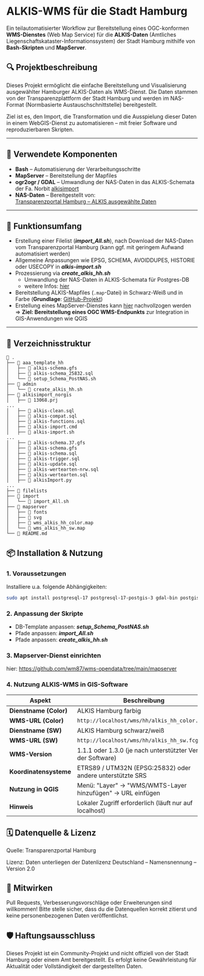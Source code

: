 # ALKIS-WMS für die Stadt Hamburg

Ein teilautomatisierter Workflow zur Bereitstellung eines OGC-konformen **WMS-Dienstes** (Web Map Service) für die **ALKIS-Daten** (Amtliches Liegenschaftskataster-Informationssystem) der Stadt Hamburg mithilfe von **Bash-Skripten** und **MapServer**.

## 🔍 Projektbeschreibung

Dieses Projekt ermöglicht die einfache Bereitstellung und Visualisierung ausgewählter Hamburger ALKIS-Daten als WMS-Dienst. Die Daten stammen von der Transparenzplattform der Stadt Hamburg und werden im NAS-Format (Normbasierte Austauschschnittstelle) bereitgestellt.

Ziel ist es, den Import, die Transformation und die Ausspielung dieser Daten in einem WebGIS-Dienst zu automatisieren – mit freier Software und reproduzierbaren Skripten.

---

## 🧰 Verwendete Komponenten

- **Bash** – Automatisierung der Verarbeitungsschritte
- **MapServer** – Bereitstellung der Mapfiles
- **ogr2ogr / GDAL** – Umwandlung der NAS-Daten in das ALKIS-Schemata der Fa. Norbit [alkisimport](https://github.com/norBIT/alkisimport/tree/master)
- **NAS-Daten** – Bereitgestellt von:  
  [Transparenzportal Hamburg – ALKIS ausgewählte Daten](https://suche.transparenz.hamburg.de/dataset/alkis-ausgewaehlte-daten-hamburg5)

---

## 🚀 Funktionsumfang

- Erstellung einer Filelist (***import_All.sh***), nach Download der NAS-Daten vom Transparenzportal Hamburg (kann ggf. mit geringem Aufwand automatisiert werden)
- Allgemeine Anpassungen wie EPSG, SCHEMA, AVOIDDUPES, HISTORIE oder USECOPY in ***alkis-import.sh***
- Prozessierung via ***create_alkis_hh.sh***
    - Umwandlung der NAS-Daten in ALKIS-Schemata für Postgres-DB
    - weitere Infos: [hier](https://www.norbit.de/74)
- Bereitstellung ALKIS-Mapfiles (`.map`-Datei) in Schwarz-Weiß und in Farbe (**Grundlage**: [GitHub-Projekt](https://github.com/norBIT/alkisplugin))
- Erstellung eines MapServer-Dienstes kann [hier](https://github.com/wm87/wms-opendata/tree/main/mapserver) nachvollzogen werden => **Ziel: Bereitstellung eines OGC WMS-Endpunkts** zur Integration in GIS-Anwendungen wie QGIS

---

## 📁 Verzeichnisstruktur
```text
 .
├──  aaa_template_hh
│   ├──  alkis-schema.gfs
│   ├──  alkis-schema_25832.sql
│   └──  setup_Schema_PostNAS.sh
├──  admin
│   └──  create_alkis_hh.sh
├──  alkisimport_norgis
│   ├──  13068.prj
...
│   ├──  alkis-clean.sql
│   ├──  alkis-compat.sql
│   ├──  alkis-functions.sql
│   ├──  alkis-import.cmd
│   ├──  alkis-import.sh
...
│   ├──  alkis-schema.37.gfs
│   ├──  alkis-schema.gfs
│   ├──  alkis-schema.sql
│   ├──  alkis-trigger.sql
│   ├──  alkis-update.sql
│   ├──  alkis-wertearten-nrw.sql
│   ├──  alkis-wertearten.sql
│   ├──  alkisImport.py
...
├──  filelists
├──  import
│   └──  import_All.sh
├──  mapserver
│   ├──  fonts
│   ├──  svg
│   ├──  wms_alkis_hh_color.map
│   └──  wms_alkis_hh_sw.map
└──  README.md
```

## 📦 Installation & Nutzung

### 1. Voraussetzungen

Installiere u.a. folgende Abhängigkeiten:

```bash
sudo apt install postgresql-17 postgresql-17-postgis-3 gdal-bin postgis mapserver-bin cgi-mapserver unzip
```

### 2. Anpassung der Skripte

* DB-Template anpassen: ***setup_Schema_PostNAS.sh***
* Pfade anpassen: ***import_All.sh***
* Pfade anpassen: ***create_alkis_hh.sh***

### 3. Mapserver-Dienst einrichten

hier: https://github.com/wm87/wms-opendata/tree/main/mapserver

### 4. Nutzung ALKIS-WMS in GIS-Software

| Aspekt             | Beschreibung                                              |
|-----------------------|-----------------------------------------------------------|
| **Dienstname (Color)** | ALKIS Hamburg farbig                                     |
| **WMS-URL (Color)**   | `http://localhost/wms/hh/alkis_hh_color.fcgi`             |
| **Dienstname (SW)**   | ALKIS Hamburg schwarz/weiß                                |
| **WMS-URL (SW)**      | `http://localhost/wms/hh/alkis_hh_sw.fcgi`                |
| **WMS-Version**       | 1.1.1 oder 1.3.0 (je nach unterstützter Version der Software) |
| **Koordinatensysteme**| ETRS89 / UTM32N (EPSG:25832) oder andere unterstützte SRS |
| **Nutzung in QGIS**   | Menü: "Layer" → "WMS/WMTS-Layer hinzufügen" → URL einfügen |
| **Hinweis**           | Lokaler Zugriff erforderlich (läuft nur auf localhost)    |



## 🗓️ Datenquelle & Lizenz
Quelle: Transparenzportal Hamburg

Lizenz: Daten unterliegen der Datenlizenz Deutschland – Namensnennung – Version 2.0



## 🤝 Mitwirken
Pull Requests, Verbesserungsvorschläge oder Erweiterungen sind willkommen! Bitte stelle sicher, dass du die Datenquellen korrekt zitierst und keine personenbezogenen Daten veröffentlichst.

## 🛡️ Haftungsausschluss
Dieses Projekt ist ein Community-Projekt und nicht offiziell von der Stadt Hamburg oder einem Amt bereitgestellt. Es erfolgt keine Gewährleistung für Aktualität oder Vollständigkeit der dargestellten Daten.